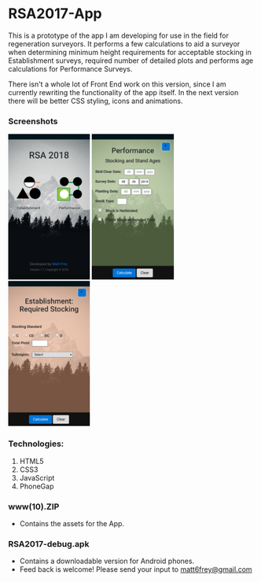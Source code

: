 # RSA2017-App

This is a prototype of the app I am developing for use in the field for regeneration surveyors. It performs a few calculations to aid a surveyor when determining minimum height requirements for acceptable stocking in Establishment surveys, required number of detailed plots and performs age calculations for Performance Surveys.

There isn't a whole lot of Front End work on this version, since I am currently rewriting the functionality of the app itself. In the next version there will be better CSS styling, icons and animations.

### Screenshots

<div>
  <img src="https://github.com/matt6frey/RSA2017-App/blob/master/docs/home.png" alt="The Home screen for the RSA app." width="33%" height="auto">
  <img src="https://github.com/matt6frey/RSA2017-App/blob/master/docs/perf.png" alt="The Performance Survey screen for the RSA app." width="33%" height="auto">
  <img src="https://github.com/matt6frey/RSA2017-App/blob/master/docs/estab.png" alt="The Establishment Survey screen for the RSA app." width="33%" height="auto" >
</div>

### Technologies:

1. HTML5
2. CSS3
3. JavaScript
4. PhoneGap

### www(10).ZIP

- Contains the assets for the App.

### RSA2017-debug.apk

- Contains a downloadable version for Android phones.
- Feed back is welcome! Please send your input to matt6frey@gmail.com
